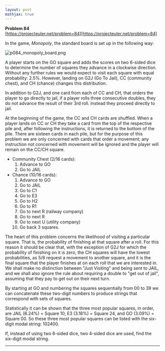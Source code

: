 ```yaml
---
layout: post
mathjax: true
---
```

**Problem 84**  
[https://projecteuler.net/problem=84](https://projecteuler.net/problem=84)

<p>In the game, <i>Monopoly</i>, the standard board is set up in the following way:</p>
<div class="center">
<img src="https://projecteuler.net/project/images/p084_monopoly_board.png" alt="p084_monopoly_board.png" />
</div>
<p>A player starts on the GO square and adds the scores on two 6-sided dice to determine the number of squares they advance in a clockwise direction. Without any further rules we would expect to visit each square with equal probability: 2.5%. However, landing on G2J (Go To Jail), CC (community chest), and CH (chance) changes this distribution.</p>
<p>In addition to G2J, and one card from each of CC and CH, that orders the player to go directly to jail, if a player rolls three consecutive doubles, they do not advance the result of their 3rd roll. Instead they proceed directly to jail.</p>
<p>At the beginning of the game, the CC and CH cards are shuffled. When a player lands on CC or CH they take a card from the top of the respective pile and, after following the instructions, it is returned to the bottom of the pile. There are sixteen cards in each pile, but for the purpose of this problem we are only concerned with cards that order a movement; any instruction not concerned with movement will be ignored and the player will remain on the CC/CH square.</p>
<ul><li>Community Chest (2/16 cards):
<ol><li>Advance to GO</li>
<li>Go to JAIL</li>
</ol></li>
<li>Chance (10/16 cards):
<ol><li>Advance to GO</li>
<li>Go to JAIL</li>
<li>Go to C1</li>
<li>Go to E3</li>
<li>Go to H2</li>
<li>Go to R1</li>
<li>Go to next R (railway company)</li>
<li>Go to next R</li>
<li>Go to next U (utility company)</li>
<li>Go back 3 squares.</li>
</ol></li>
</ul><p>The heart of this problem concerns the likelihood of visiting a particular square. That is, the probability of finishing at that square after a roll. For this reason it should be clear that, with the exception of G2J for which the probability of finishing on it is zero, the CH squares will have the lowest probabilities, as 5/8 request a movement to another square, and it is the final square that the player finishes at on each roll that we are interested in. We shall make no distinction between "Just Visiting" and being sent to JAIL, and we shall also ignore the rule about requiring a double to "get out of jail", assuming that they pay to get out on their next turn.</p>
<p>By starting at GO and numbering the squares sequentially from 00 to 39 we can concatenate these two-digit numbers to produce strings that correspond with sets of squares.</p>
<p>Statistically it can be shown that the three most popular squares, in order, are JAIL (6.24%) = Square 10, E3 (3.18%) = Square 24, and GO (3.09%) = Square 00. So these three most popular squares can be listed with the six-digit modal string: 102400.</p>
<p>If, instead of using two 6-sided dice, two 4-sided dice are used, find the six-digit modal string.</p>

---
